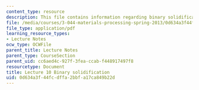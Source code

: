 ```yaml
---
content_type: resource
description: This file contains information regarding binary solidification.
file: /media/courses/3-044-materials-processing-spring-2013/0d634a3f44fcdffa2bbfa17ca849b22d_MIT3_044S13_Lec10.pdf
file_type: application/pdf
learning_resource_types:
- Lecture Notes
ocw_type: OCWFile
parent_title: Lecture Notes
parent_type: CourseSection
parent_uid: cc6aed4c-927f-3fea-ccab-f448917497f8
resourcetype: Document
title: Lecture 10 Binary solidification
uid: 0d634a3f-44fc-dffa-2bbf-a17ca849b22d
---
```

